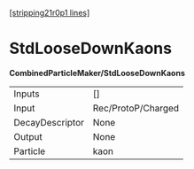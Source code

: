 [[stripping21r0p1 lines]](./stripping21r0p1-index)

# StdLooseDownKaons

**CombinedParticleMaker/StdLooseDownKaons**

|                 |                    |
|-----------------|--------------------|
| Inputs          | []               |
| Input           | Rec/ProtoP/Charged |
| DecayDescriptor | None               |
| Output          | None               |
| Particle        | kaon               |

